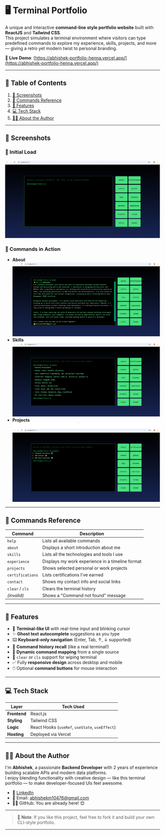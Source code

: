 # 🖥️ Terminal Portfolio

A unique and interactive **command-line style portfolio website** built with **ReactJS** and **Tailwind CSS**.  
This project simulates a terminal environment where visitors can type predefined commands to explore my experience, skills, projects, and more — giving a retro yet modern twist to personal branding.

🔗 **Live Demo**: [https://abhishek-portfolio-henna.vercel.app/](https://abhishek-portfolio-henna.vercel.app/)

---

## 📑 Table of Contents

1. [📸 Screenshots](#-screenshots)  
2. [🧠 Commands Reference](#-commands-reference)  
3. [🚀 Features](#-features)  
4. [💻 Tech Stack](#-tech-stack)  
5. [🙋‍♂️ About the Author](#-about-the-author)  

---

## 📸 Screenshots

### 🔹 Initial Load  
![Initial Load](./screenshots/initial-load.png)

### 🔹 Commands in Action  
- **About**  
  ![About Command](./screenshots/about.png)
- **Skills**  
  ![Skills Command](./screenshots/skills.png)
- **Projects**  
  ![Projects Command](./screenshots/projects.png)

---

## 🧠 Commands Reference

| Command          | Description                                        |
|------------------|----------------------------------------------------|
| `help`           | Lists all available commands                       |
| `about`          | Displays a short introduction about me            |
| `skills`         | Lists all the technologies and tools I use        |
| `experience`     | Displays my work experience in a timeline format  |
| `projects`       | Shows selected personal or work projects          |
| `certifications` | Lists certifications I've earned                  |
| `contact`        | Shows my contact info and social links            |
| `clear` / `cls`  | Clears the terminal history                       |
| *(invalid)*      | Shows a "Command not found" message               |

---

## 🚀 Features

- 🎨 **Terminal-like UI** with real-time input and blinking cursor  
- ✨ **Ghost text autocomplete** suggestions as you type  
- ⌨️ **Keyboard-only navigation** (Enter, Tab, ↑, ↓ supported)  
- 🧾 **Command history recall** (like a real terminal!)  
- 🧠 **Dynamic command mapping** from a single source  
- 🧼 `clear` or `cls` support for wiping terminal  
- ✅ Fully **responsive design** across desktop and mobile  
- 🖱️ Optional **command buttons** for mouse interaction  

---

## 💻 Tech Stack

| Layer         | Tech Used                                 |
|---------------|--------------------------------------------|
| **Frontend**  | React.js                                   |
| **Styling**   | Tailwind CSS                               |
| **Logic**     | React Hooks (`useRef`, `useState`, `useEffect`) |
| **Hosting**   | Deployed via Vercel                        |

---

## 🙋‍♂️ About the Author

I'm **Abhishek**, a passionate **Backend Developer** with 2 years of experience building scalable APIs and modern data platforms.  
I enjoy blending functionality with creative design — like this terminal portfolio — to make developer-focused UIs feel awesome.

- 🔗 [LinkedIn](https://www.linkedin.com/in/abhishek-m-061269225/)  
- 📧 Email: abhishekm10476@gmail.com  
- 🧑‍💻 GitHub: You are already here! 😊  

---

> 📌 **Note**: If you like this project, feel free to fork it and build your own CLI-style portfolio.

---
